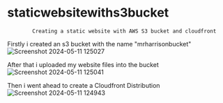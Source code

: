 # staticwebsitewiths3bucket
            Creating a static website with AWS S3 bucket and cloudfront

Firstly i created an s3 bucket with the name "mrharrisonbucket" 
![Screenshot 2024-05-11 125027](https://github.com/iamwilliamsharrison/staticwebsitewiths3bucket/assets/62039530/ba1b644b-fcfc-4efb-9a84-484de0d9e297)


After that i uploaded my website files into the bucket 
![Screenshot 2024-05-11 125041](https://github.com/iamwilliamsharrison/staticwebsitewiths3bucket/assets/62039530/fd3e71dd-2076-4434-8ed4-e96b293b7aff)

Then i went ahead to create a Cloudfront Distribution
![Screenshot 2024-05-11 124943](https://github.com/iamwilliamsharrison/staticwebsitewiths3bucket/assets/62039530/269c4592-5df2-4a61-b75f-ddaa74ed6896)
